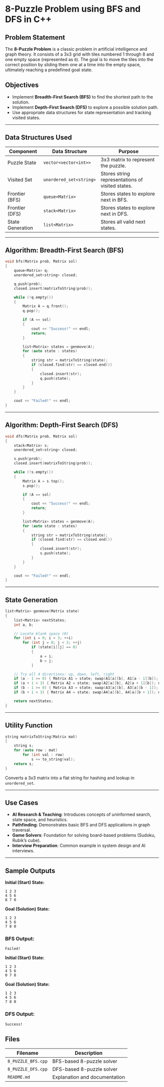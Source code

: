 
# 8-Puzzle Problem using BFS and DFS in C++

## Problem Statement

The **8-Puzzle Problem** is a classic problem in artificial intelligence and graph theory. It consists of a 3x3 grid with tiles numbered 1 through 8 and one empty space (represented as `0`). The goal is to move the tiles into the correct position by sliding them one at a time into the empty space, ultimately reaching a predefined goal state.

## Objectives

- Implement **Breadth-First Search (BFS)** to find the shortest path to the solution.
- Implement **Depth-First Search (DFS)** to explore a possible solution path.
- Use appropriate data structures for state representation and tracking visited states.

---

## Data Structures Used

| Component         | Data Structure            | Purpose                                          |
|-------------------|---------------------------|--------------------------------------------------|
| Puzzle State      | `vector<vector<int>>`     | 3x3 matrix to represent the puzzle.              |
| Visited Set       | `unordered_set<string>`   | Stores string representations of visited states. |
| Frontier (BFS)    | `queue<Matrix>`           | Stores states to explore next in BFS.            |
| Frontier (DFS)    | `stack<Matrix>`           | Stores states to explore next in DFS.            |
| State Generation  | `list<Matrix>`            | Stores all valid next states.                    |

---

## Algorithm: Breadth-First Search (BFS)

```cpp
void bfs(Matrix prob, Matrix sol)
{
    queue<Matrix> q;
    unordered_set<string> closed;

    q.push(prob);
    closed.insert(matrixToString(prob));

    while (!q.empty())
    {
        Matrix A = q.front();
        q.pop();

        if (A == sol)
        {
            cout << "Success!" << endl;
            return;
        }

        list<Matrix> states = genmove(A);
        for (auto state : states)
        {
            string str = matrixToString(state);
            if (closed.find(str) == closed.end())
            {
                closed.insert(str);
                q.push(state);
            }
        }
    }

    cout << "Failed!" << endl;
}
```

---

## Algorithm: Depth-First Search (DFS)

```cpp
void dfs(Matrix prob, Matrix sol)
{
    stack<Matrix> s;
    unordered_set<string> closed;

    s.push(prob);
    closed.insert(matrixToString(prob));

    while (!s.empty())
    {
        Matrix A = s.top();
        s.pop();

        if (A == sol)
        {
            cout << "Success!" << endl;
            return;
        }

        list<Matrix> states = genmove(A);
        for (auto state : states)
        {
            string str = matrixToString(state);
            if (closed.find(str) == closed.end())
            {
                closed.insert(str);
                s.push(state);
            }
        }
    }

    cout << "Failed!" << endl;
}
```

---

## State Generation

```cpp
list<Matrix> genmove(Matrix state)
{
    list<Matrix> nextStates;
    int a, b;

    // Locate blank space (0)
    for (int i = 0; i < 3; ++i)
        for (int j = 0; j < 3; ++j)
            if (state[i][j] == 0)
            {
                a = i;
                b = j;
            }

    // Try all 4 directions: up, down, left, right
    if (a - 1 >= 0) { Matrix A1 = state; swap(A1[a][b], A1[a - 1][b]); nextStates.push_back(A1); }
    if (a + 1 < 3) { Matrix A2 = state; swap(A2[a][b], A2[a + 1][b]); nextStates.push_back(A2); }
    if (b - 1 >= 0) { Matrix A3 = state; swap(A3[a][b], A3[a][b - 1]); nextStates.push_back(A3); }
    if (b + 1 < 3) { Matrix A4 = state; swap(A4[a][b], A4[a][b + 1]); nextStates.push_back(A4); }

    return nextStates;
}
```

---

## Utility Function

```cpp
string matrixToString(Matrix mat)
{
    string s;
    for (auto row : mat)
        for (int val : row)
            s += to_string(val);
    return s;
}
```

Converts a 3x3 matrix into a flat string for hashing and lookup in `unordered_set`.

---

## Use Cases

- **AI Research & Teaching**: Introduces concepts of uninformed search, state space, and heuristics.
- **Pathfinding**: Demonstrates basic BFS and DFS applications in graph traversal.
- **Game Solvers**: Foundation for solving board-based problems (Sudoku, Rubik’s cube).
- **Interview Preparation**: Common example in system design and AI interviews.

---

## Sample Outputs

**Initial (Start) State:**

```
1 2 3
4 5 6
8 7 0
```

**Goal (Solution) State:**

```
1 2 3
4 5 6
7 8 0
```
### BFS Output:
```
Failed!
```

**Initial (Start) State:**

```
1 2 3
4 5 6
0 7 8
```

**Goal (Solution) State:**

```
1 2 3
4 5 6
7 8 0
```
### DFS Output:
```
Success!
```



## Files

| Filename                 | Description                                  |
|--------------------------|----------------------------------------------|
| `8_PUZZLE_BFS.cpp`       | BFS-based 8-puzzle solver                    |
| `8_PUZZLE_DFS.cpp`       | DFS-based 8-puzzle solver                    |
| `README.md`              | Explanation and documentation                |


